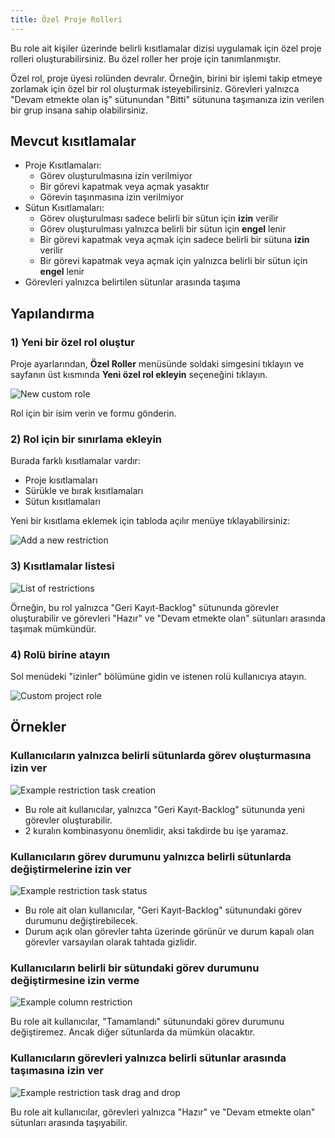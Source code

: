 ```yaml
---
title: Özel Proje Rolleri
---
```


Bu role ait kişiler üzerinde belirli kısıtlamalar dizisi uygulamak için özel proje rolleri oluşturabilirsiniz.
Bu özel roller her proje için tanımlanmıştır.

Özel rol, proje üyesi rolünden devralır.
Örneğin, birini bir işlemi takip etmeye zorlamak için özel bir rol oluşturmak isteyebilirsiniz.
Görevleri yalnızca "Devam etmekte olan iş" sütunundan "Bitti" sütununa taşımanıza izin verilen bir grup insana sahip olabilirsiniz.

Mevcut kısıtlamalar
-------------------

- Proje Kısıtlamaları:
    - Görev oluşturulmasına izin verilmiyor
    - Bir görevi kapatmak veya açmak yasaktır
    - Görevin taşınmasına izin verilmiyor
- Sütun Kısıtlamaları:
    - Görev oluşturulması sadece belirli bir sütun için **izin** verilir
    - Görev oluşturulması yalnızca belirli bir sütun için **engel** lenir
    - Bir görevi kapatmak veya açmak için sadece belirli bir sütuna **izin** verilir
    - Bir görevi kapatmak veya açmak için yalnızca belirli bir sütun için **engel** lenir
- Görevleri yalnızca belirtilen sütunlar arasında taşıma

Yapılandırma
-------------

### 1) Yeni bir özel rol oluştur

Proje ayarlarından, **Özel Roller** menüsünde soldaki simgesini tıklayın ve sayfanın üst kısmında **Yeni özel rol ekleyin** seçeneğini tıklayın.
 
![New custom role](/images/v1/new_custom_role.png)

Rol için bir isim verin ve formu gönderin.

### 2) Rol için bir sınırlama ekleyin

Burada farklı kısıtlamalar vardır:

- Proje kısıtlamaları
- Sürükle ve bırak kısıtlamaları
- Sütun kısıtlamaları

Yeni bir kısıtlama eklemek için tabloda açılır menüye tıklayabilirsiniz:

![Add a new restriction](/images/v1/add_new_restriction.png)

### 3) Kısıtlamalar listesi

![List of restrictions](/images/v1/example-restrictions.png)

Örneğin, bu rol yalnızca "Geri Kayıt-Backlog" sütununda görevler oluşturabilir ve görevleri "Hazır" ve "Devam etmekte olan" sütunları arasında taşımak mümkündür.

### 4) Rolü birine atayın

Sol menüdeki "izinler" bölümüne gidin ve istenen rolü kullanıcıya atayın. 

![Custom project role](/images/v1/custom_roles.png)

Örnekler
--------

### Kullanıcıların yalnızca belirli sütunlarda görev oluşturmasına izin ver

![Example restriction task creation](/images/v1/example-restriction-task-creation.png)

- Bu role ait kullanıcılar, yalnızca "Geri Kayıt-Backlog" sütununda yeni görevler oluşturabilir.
- 2 kuralın kombinasyonu önemlidir, aksi takdirde bu işe yaramaz.

### Kullanıcıların görev durumunu yalnızca belirli sütunlarda değiştirmelerine izin ver

![Example restriction task status](/images/v1/example-restriction-task-status.png)

- Bu role ait olan kullanıcılar, "Geri Kayıt-Backlog" sütunundaki görev durumunu değiştirebilecek.
- Durum açık olan görevler tahta üzerinde görünür ve durum kapalı olan görevler varsayılan olarak tahtada gizlidir.

### Kullanıcıların belirli bir sütundaki görev durumunu değiştirmesine izin verme

![Example column restriction](/images/v1/example-restriction-task-status-blocked.png)

Bu role ait kullanıcılar, "Tamamlandı" sütunundaki görev durumunu değiştiremez.
Ancak diğer sütunlarda da mümkün olacaktır.

### Kullanıcıların görevleri yalnızca belirli sütunlar arasında taşımasına izin ver

![Example restriction task drag and drop](/images/v1/example-restriction-task-drag-and-drop.png)

Bu role ait kullanıcılar, görevleri yalnızca "Hazır" ve "Devam etmekte olan" sütunları arasında taşıyabilir.
